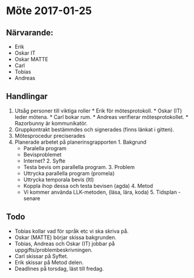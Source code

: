 Möte 2017-01-25
===============

Närvarande:
-----------

  * Erik
  * Oskar IT
  * Oskar MATTE
  * Carl
  * Tobias
  * Andreas

Handlingar
----------

  1. Utsåg personer till viktiga roller
    * Erik för mötesprotokoll.
    * Oskar (IT) leder mötena.
    * Carl bokar rum.
    * Andreas verifierar mötesprotokollet.
    * Razorbunny är kommunikatör.
  2. Gruppkontrakt bestämmdes och signerades (finns länkat i gitten).
  3. Mötesprocedur preciserades
  4. Planerade arbetet på planerinsgrapporten
    1. Bakgrund
      * Paralella program
      * Bevisproblemet
      * Internet?
    2. Syfte
      * Testa bevis om parallella program.
    3. Problem
      * Uttrycka parallella program (promela)
      * Uttrycka temporala bevis (ltl)
      * Koppla ihop dessa och testa bevisen (agda)
    4. Metod
      * Vi kommer använda LLK-metoden, (läsa, lära, koda)
    5. Tidsplan - senare

Todo
----

  * Tobias kollar vad för språk etc vi ska skriva på.
  * Oskar (MATTE) börjar skissa bakgrunden.
  * Tobias, Andreas och Oskar (IT) jobbar på uppgifts/problembeskrivningen.
  * Carl skissar på Syftet.
  * Erik skissar på Metod delen.
  * Deadlines på torsdag, läst till fredag.


